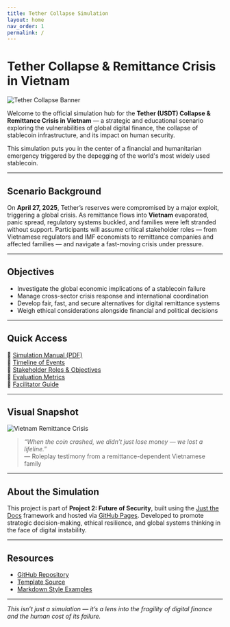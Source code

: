 ```yaml
---
title: Tether Collapse Simulation
layout: home
nav_order: 1
permalink: /
---
```


# Tether Collapse & Remittance Crisis in Vietnam

![Tether Collapse Banner](https://f1.tokenpost.com/2020/07/iy7gvbgukb.png)

Welcome to the official simulation hub for the **Tether (USDT) Collapse & Remittance Crisis in Vietnam** — a strategic and educational scenario exploring the vulnerabilities of global digital finance, the collapse of stablecoin infrastructure, and its impact on human security.

This simulation puts you in the center of a financial and humanitarian emergency triggered by the depegging of the world's most widely used stablecoin.

---

## Scenario Background

On **April 27, 2025**, Tether’s reserves were compromised by a major exploit, triggering a global crisis. As remittance flows into **Vietnam** evaporated, panic spread, regulatory systems buckled, and families were left stranded without support. Participants will assume critical stakeholder roles — from Vietnamese regulators and IMF economists to remittance companies and affected families — and navigate a fast-moving crisis under pressure.

---

## Objectives

- Investigate the global economic implications of a stablecoin failure
- Manage cross-sector crisis response and international coordination
- Develop fair, fast, and secure alternatives for digital remittance systems
- Weigh ethical considerations alongside financial and political decisions

---

## Quick Access

🔹 [Simulation Manual (PDF)](assets/manual/tether-simulation-manual.pdf)  
🔹 [Timeline of Events](timeline.html)  
🔹 [Stakeholder Roles & Objectives](roles.html)  
🔹 [Evaluation Metrics](evaluation.html)  
🔹 [Facilitator Guide](facilitator-guide.html)

---

## Visual Snapshot

![Vietnam Remittance Crisis](https://sdmntprwestus.oaiusercontent.com/files/00000000-1754-6230-82c2-59f8b38c82e4/raw?se=2025-04-30T02%3A26%3A39Z&sp=r&sv=2024-08-04&sr=b&scid=e946b45d-b2e3-5760-8342-062e65710e73&skoid=51916beb-8d6a-49b8-8b29-ca48ed86557e&sktid=a48cca56-e6da-484e-a814-9c849652bcb3&skt=2025-04-29T22%3A36%3A42Z&ske=2025-04-30T22%3A36%3A42Z&sks=b&skv=2024-08-04&sig=EEfunAhLTzVl5zv1DR4PfThkq2my%2BCuHoVUwPfROYCw%3D)

> *“When the coin crashed, we didn’t just lose money — we lost a lifeline.”*  
> — Roleplay testimony from a remittance-dependent Vietnamese family

---

## About the Simulation

This project is part of **Project 2: Future of Security**, built using the [Just the Docs](https://just-the-docs.com) framework and hosted via [GitHub Pages](https://pages.github.com). Developed to promote strategic decision-making, ethical resilience, and global systems thinking in the face of digital instability.

---

## Resources

- [GitHub Repository](https://github.com/your-username/tether-simulation-vietnam)
- [Template Source](https://github.com/future-of-security/simulation-template)
- [Markdown Style Examples](https://just-the-docs.com/docs/index-test/)

---

*This isn’t just a simulation — it’s a lens into the fragility of digital finance and the human cost of its failure.*

